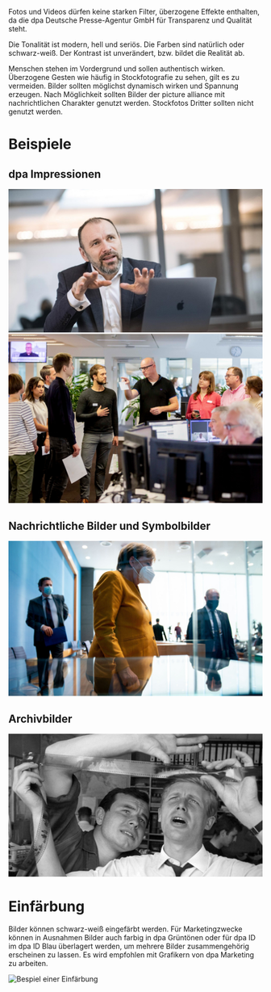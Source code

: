 Fotos und Videos dürfen keine starken Filter, überzogene Effekte enthalten, da die dpa Deutsche Presse-Agentur GmbH für Transparenz und Qualität steht.

Die Tonalität ist modern, hell und seriös. Die Farben sind natürlich oder schwarz-weiß. Der Kontrast ist unverändert, bzw. bildet die Realität ab.

Menschen stehen im Vordergrund und sollen authentisch wirken. Überzogene Gesten wie häufig in Stockfotografie zu sehen, gilt es zu vermeiden. Bilder sollten möglichst dynamisch wirken und Spannung erzeugen. Nach Möglichkeit sollten Bilder der picture alliance mit nachrichtlichen Charakter genutzt werden. Stockfotos Dritter sollten nicht genutzt werden.


# Beispiele

## dpa Impressionen
![Portrait](Portrait.jpg)
![Gruppe](Gruppe.jpg)

## Nachrichtliche Bilder und Symbolbilder
![Merkel](Merkel.jpg)

## Archivbilder
![Archivbild](Archivbild.jpg)

# Einfärbung
Bilder können schwarz-weiß eingefärbt werden. Für Marketingzwecke können in Ausnahmen Bilder auch farbig in dpa Grüntönen oder für dpa ID im dpa ID Blau überlagert werden, um mehrere Bilder zusammengehörig erscheinen zu lassen. Es wird empfohlen mit Grafikern von dpa Marketing zu arbeiten.

![Bespiel einer Einfärbung](Einfärbung.jpg)